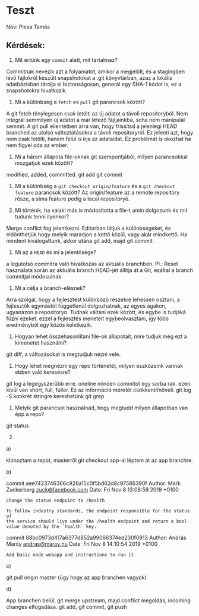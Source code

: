# Teszt

Név: Plesa Tamás

## Kérdések:

1. Mit értünk egy `commit` alatt, mit tartalmaz?

  Commitnak nevezik azt a folyamatot, amikor a megjelölt, és a stagingben lévő fájlokról készült snapshotokat a .git könyvtárban, azaz a lokális adatbázisban tárolja el biztonságosan, generál egy SHA-1 kódot is, ez a snapshotokra hivatkozik.
1. Mi a különbség a `fetch` es `pull` git parancsok között?

A git fetch ténylegesen csak letölti az új adatot a távoli repositoryból. Nem integrál semmilyen új adatot a már létező fájljainkba, soha nem manipulál semmit.
A git pull ellentétben arra van, hogy frissítsd a jelenlegi HEAD branched az utolsó változtatásokra a távoli repositoryról. Ez jelenti azt, hogy nem csak letölti, hanem felül is írja az adataidat. Ez problémát is okozhat ha nem figyel oda az ember.

1. Mi a három állapota file-oknak git szempontjából, milyen parancsokkal mozgatjuk ezek között?

modified, added, committed.
git add
git commit

1. Mi a különbség a `git checkout origin/feature` és a `git checkout feature` parancsok között?
Az origin/feature az a remote repository része, a sima feature pedig a local repositoryé.

1. Mi történik, ha valaki más is módosította a file-t amin dolgozunk és mit tudunk tenni ilyenkor?

Merge conflict fog jelentkezni. Editorban látjuk a különbségeket, és eldönthetjük hogy melyik maradjon a kettő közül, vagy akár mindkettő. Ha mindent kiválogattunk, akkor utána git add, majd git commit

1. Mi az a `HEAD` és mi a jelentősége?

a legutolsó commitra való hivatkozás az aktuális branchben. Pl.: Reset használata során az aktuális branch HEAD-jét állítja át a Git, ezáltal a branch commitjai módosulnak.

1. Mi a célja a branch-elésnek?

Arra szolgál, hogy a fejlesztést különböző részekre lehessen osztani, a fejlesztők egymástól függetlenül dolgozhatnak, az egyes ágakon, ugyanazon a repositoryn. Tudnak váltani ezek között, és egybe is tudjáká fűzni ezeket. ezzel a fejlesztés meneteit egybeolvasztani, így több eredményből egy közös keletkezik.

1. Hogyan lehet összehasonlítani file-ok állapotait, mire tudjuk még ezt a kimenetet használni?

git diff, a változásokat is megtudjuk nézni vele.

1. Hogy lehet megnézni egy repo történetét, milyen eszközeink vannak ebben való keresésre?

git log a legegyszerűbb erre.
oneline     minden commitot egy sorba rak. ezen kívül van short, full, fuller. Ez az információ méretét csökkenti/növeli.
git log -S    konkrét stringre kereshetünk
git grep

1. Melyik git parancsot használnád, hogy megtudd milyen állapotban van épp a repo?

git status


2)

a)

klónoztam a repot, masterről git checkout app-al léptem át az app branchre.


b)

commit aee7423746366c926a15c0f5bd62d8c97586390f
Author: Mark Zuckerberg <zuck@facebook.com>
Date:   Fri Nov 8 13:08:59 2019 +0100

    Change the status endpoint to /health
    
    To follow industry standards, the endpoint responsible for the status of
    the service should live under the /health endpoint and return a bool
    value denoted by the `health` key.

commit 88bc0973d417a6377d852a99066374ed230f0913
Author: András Maróy <andras@maroy.hu>
Date:   Fri Nov 8 14:10:54 2019 +0100

    Add basic node webapp and instructions to run it


c) 

git pull origin master    (úgy hogy az app branchen vagyok)


d)


App branchen belül, git merge upstream, majd conflict megoldás, incoming changes elfogadása. git add, git commit, git push
